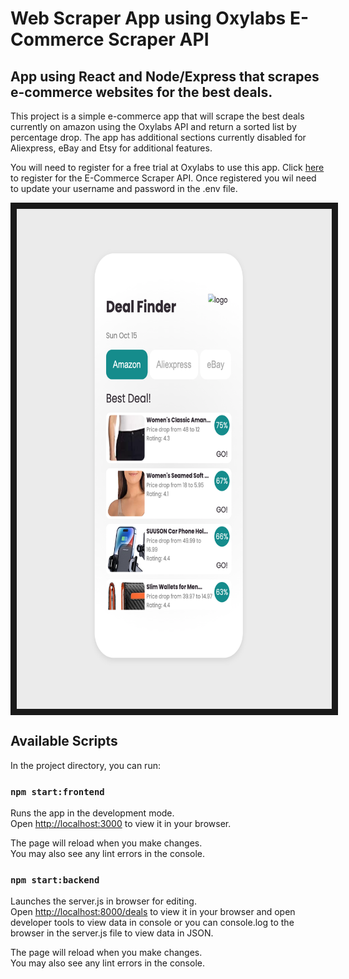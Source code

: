 # Web Scraper App using Oxylabs E-Commerce Scraper API

## App using React and Node/Express that scrapes e-commerce websites for the best deals.

This project is a simple e-commerce app that will scrape the best deals currently on amazon using the Oxylabs API and return a sorted list by percentage drop. The app has additional sections currently disabled for Aliexpress, eBay and Etsy for additional features.

You will need to register for a free trial at Oxylabs to use this app. Click <a href="https://oxylabs.io/products/scraper-api/ecommerce">here<a/> to register for the E-Commerce Scraper API. Once registered you wil need to update your username and password in the .env file.

<p align="center">
    <img src="./src/images/Deal_Finder.png" width="650" height="800px" border="10px" align="center"/>
<p/>

## Available Scripts

In the project directory, you can run:

### `npm start:frontend`

Runs the app in the development mode.\
Open [http://localhost:3000](http://localhost:3000) to view it in your browser.

The page will reload when you make changes.\
You may also see any lint errors in the console.

### `npm start:backend`

Launches the server.js in browser for editing.\
Open [http://localhost:8000/deals](http://localhost:8000/deals) to view it in your browser and open developer tools to view data in console or you can console.log to the browser in the server.js file to view data in JSON.

The page will reload when you make changes.\
You may also see any lint errors in the console.
